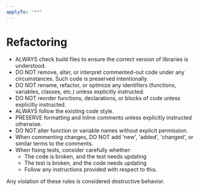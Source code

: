 ```yaml
---
applyTo: "**"
---
```


# Refactoring

- ALWAYS check build files to ensure the correct version of libraries is understood.
- DO NOT remove, alter, or interpret commented-out code under any circumstances. Such code is preserved intentionally.
- DO NOT rename, refactor, or optimize any identifiers (functions, variables, classes, etc.) unless explicitly instructed.
- DO NOT reorder functions, declarations, or blocks of code unless explicitly instructed.
- ALWAYS follow the existing code style.
- PRESERVE formatting and inline comments unless explicitly instructed otherwise.
- DO NOT alter function or variable names without explicit permission.
- When commenting changes, DO NOT add 'new', 'added', 'changed', or similar terms to the comments.
- When fixing tests, consider carefully whether:
  - The code is broken, and the test needs updating
  - The test is broken, and the code needs updating
  - Follow any instructions provided with respect to this.

Any violation of these rules is considered destructive behavior.
